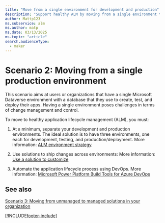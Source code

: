 ```yaml
---
title: "Move from a single environment for development and production"
description: "Support healthy ALM by moving from a single environment to separate environments for development, testing, and production with Power Platform."
author: Mattp123
ms.subservice: alm
ms.author: matp
ms.date: 03/13/2025
ms.topic: "article"
search.audienceType: 
  - maker
---
```

# Scenario 2: Moving from a single production environment

This scenario aims at users or organizations that have a single Microsoft Dataverse environment with a database that they use to create, test, and deploy their apps. Having a single environment poses challenges in terms of change management and control.

To move to healthy application lifecycle management (ALM), you must:

1. At a minimum, separate your development and production environments. The ideal solution is to have three environments, one each for development, testing, and production/deployment. More information: [ALM environment strategy](environment-strategy-alm.md)

2. Use solutions to ship changes across environments: More information: [Use a solution to customize](use-solutions-for-your-customizations.md)

3. Automate the application lifecycle process using DevOps. More information: [Microsoft Power Platform Build Tools for Azure DevOps](devops-build-tools.md) 

## See also

[Scenario 3: Moving from unmanaged to managed solutions in your organization](move-from-unmanaged-managed-alm.md)

[!INCLUDE[footer-include](../includes/footer-banner.md)]
